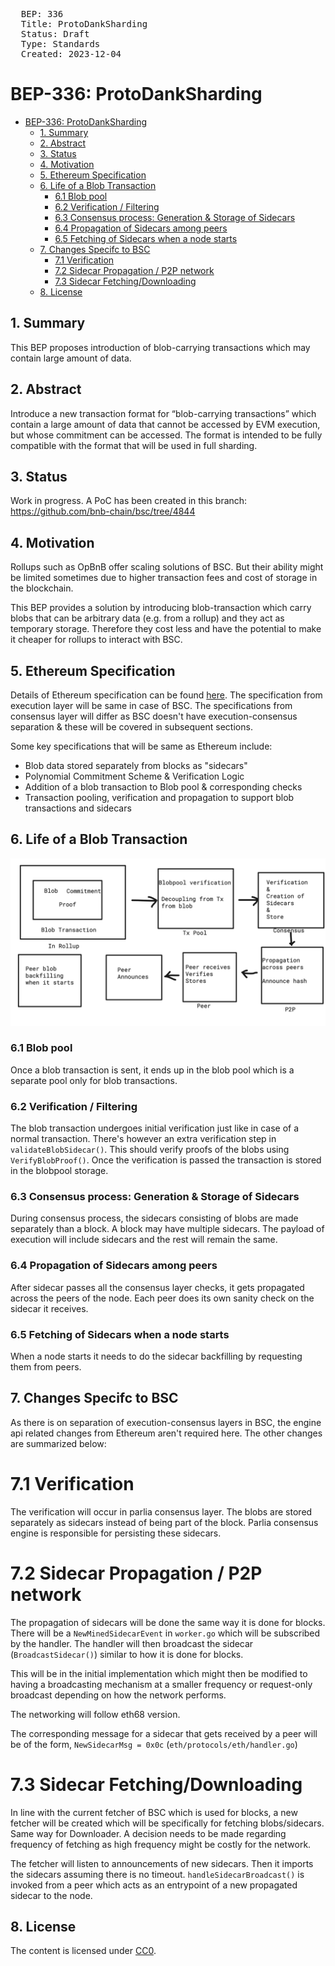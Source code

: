<pre>
  BEP: 336
  Title: ProtoDankSharding
  Status: Draft
  Type: Standards
  Created: 2023-12-04
</pre>

# BEP-336: ProtoDankSharding

- [BEP-336: ProtoDankSharding](#bep-336-protodanksharding)
  - [1.  Summary](#1-summary)
  - [2.  Abstract](#2-abstract)
  - [3.  Status](#3-status)
  - [4.  Motivation](#4-motivation)
  - [5.  Ethereum Specification](#5-ethereum-specification)
  - [6.  Life of a Blob Transaction](#6-life-of-a-blob-transaction)
    - [6.1 Blob pool](#61-blob-pool)
    - [6.2 Verification / Filtering](#62-verification--filtering)
    - [6.3 Consensus process: Generation & Storage of Sidecars](#63-consensus-process-generation--storage-of-sidecars)
    - [6.4 Propagation of Sidecars among peers](#64-propagation-of-sidecars-among-peers)
    - [6.5 Fetching of Sidecars when a node starts](#65-fetching-of-sidecars-when-a-node-starts)
  - [7. Changes Specifc to BSC](#7-changes-specifc-to-bsc)
    - [7.1 Verification](#71-verification)
    - [7.2 Sidecar Propagation / P2P network](#72-sidecar-propagation--p2p-network)
    - [7.3 Sidecar Fetching/Downloading](#73-sidecar-fetchingdownloading)
  - [8. License](#8-license)  

## 1. Summary

This BEP proposes introduction of blob-carrying transactions which may contain large amount of data.

## 2. Abstract 

Introduce a new transaction format for “blob-carrying transactions” which contain a large amount of data that cannot be accessed by EVM execution, but whose commitment can be accessed. The format is intended to be fully compatible with the format that will be used in full sharding.

## 3. Status 

Work in progress. 
A PoC has been created in this branch: https://github.com/bnb-chain/bsc/tree/4844 

## 4. Motivation 

Rollups such as OpBnB offer scaling solutions of BSC. But their ability might be limited sometimes due to higher transaction fees and cost of storage in the blockchain.

This BEP provides a solution by introducing blob-transaction which carry blobs that can be arbitrary data (e.g. from a rollup) and they act as temporary storage. Therefore they cost less and have the potential to make it cheaper for rollups to interact with BSC.

## 5. Ethereum Specification 

Details of Ethereum specification can be found [here](https://eips.ethereum.org/EIPS/eip-4844). 
The specification from execution layer will be same in case of BSC. The specifications from consensus layer will differ as BSC doesn't have execution-consensus separation & these will be covered in subsequent sections.

Some key specifications that will be same as Ethereum include:

- Blob data  stored separately from blocks as "sidecars"
- Polynomial Commitment Scheme & Verification Logic
- Addition of a blob transaction to Blob pool & corresponding checks
- Transaction pooling, verification and propagation to support blob transactions and sidecars

## 6. Life of a Blob Transaction

![Life of a blob transaction](./assets/BEP-336/blobtxlife.png)

### 6.1 Blob pool
Once a blob transaction is sent, it ends up in the blob pool which is a separate pool only for blob transactions.

### 6.2 Verification / Filtering
The blob transaction undergoes initial verification just like in case of a normal transaction.
There's however an extra verification step in `validateBlobSidecar()`. This should verify proofs of the blobs using `VerifyBlobProof()`. 
Once the verification is passed the transaction is stored in the blobpool storage.

### 6.3 Consensus process: Generation & Storage of Sidecars
During consensus process, the sidecars consisting of blobs are made separately than a block. A block may have multiple sidecars. The payload of execution will include sidecars and the rest will remain the same.

### 6.4 Propagation of Sidecars among peers
After sidecar passes all the consensus layer checks, it gets propagated across the peers of the node. 
Each peer does its own sanity check on the sidecar it receives.

### 6.5 Fetching of Sidecars when a node starts
When a node starts it needs to do the sidecar backfilling by requesting them from peers.

## 7. Changes Specifc to BSC

As there is on separation of execution-consensus layers in BSC, the engine api related changes from Ethereum aren't required here. The other changes are summarized below:

# 7.1 Verification

The verification will occur in parlia consensus layer. The blobs are stored separately as sidecars instead of being part of the block. Parlia consensus engine is responsible for persisting these sidecars.

# 7.2 Sidecar Propagation / P2P network

The propagation of sidecars will be done the same way it is done for blocks. 
There will be a `NewMinedSidecarEvent` in `worker.go` which will be subscribed by the handler. The handler will then broadcast the sidecar (`BroadcastSidecar()`) similar to how it is done for blocks.

This will be in the initial implementation which might then be modified to having a broadcasting mechanism at a smaller frequency or request-only broadcast depending on how the network performs.

The networking will follow eth68 version.

The corresponding message for a sidecar that gets received by a peer will be of the form, `NewSidecarMsg = 0x0c` (`eth/protocols/eth/handler.go`)

# 7.3 Sidecar Fetching/Downloading

In line with the current fetcher of BSC which is used for blocks, a new fetcher will be created which will be specifically for fetching blobs/sidecars. Same way for Downloader. A decision needs to be made regarding frequency of fetching as high frequency might be costly for the network.

The fetcher will listen to announcements of new sidecars. Then it imports the sidecars assuming there is no timeout. `handleSidecarBroadcast()` is invoked from a peer which acts as an entrypoint of a new propagated sidecar to the node.

## 8. License
The content is licensed under [CC0](https://creativecommons.org/publicdomain/zero/1.0/).